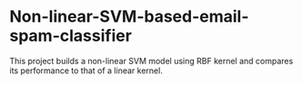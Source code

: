 # Non-linear-SVM-based-email-spam-classifier
This project builds a non-linear SVM model using RBF kernel and compares its performance to that of a linear kernel.
